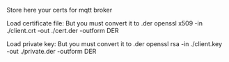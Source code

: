 Store here your certs for mqtt broker

Load certificate file:
But you must convert it to .der
openssl x509 -in ./client.crt -out ./cert.der -outform DER

Load private key:
But you must convert it to .der
openssl rsa -in ./client.key -out ./private.der -outform DER
